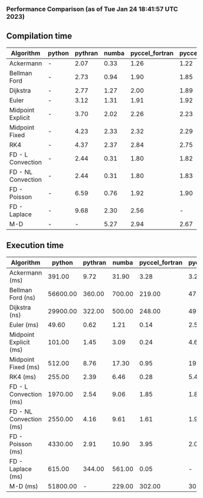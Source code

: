 ### Performance Comparison (as of Tue Jan 24 18:41:57 UTC 2023)
## Compilation time
Algorithm                 | python                    | pythran                   | numba                     | pyccel_fortran            | pyccel_c                 
------------------------- | ------------------------- | ------------------------- | ------------------------- | ------------------------- | -------------------------
Ackermann                 | -                         | 2.07                      | 0.33                      | 1.26                      | 1.22                     
Bellman Ford              | -                         | 2.73                      | 0.94                      | 1.90                      | 1.85                     
Dijkstra                  | -                         | 2.77                      | 1.27                      | 2.00                      | 1.89                     
Euler                     | -                         | 3.12                      | 1.31                      | 1.91                      | 1.92                     
Midpoint Explicit         | -                         | 3.70                      | 2.02                      | 2.26                      | 2.23                     
Midpoint Fixed            | -                         | 4.23                      | 2.33                      | 2.32                      | 2.29                     
RK4                       | -                         | 4.37                      | 2.37                      | 2.84                      | 2.75                     
FD - L Convection         | -                         | 2.44                      | 0.31                      | 1.80                      | 1.82                     
FD - NL Convection        | -                         | 2.44                      | 0.31                      | 1.80                      | 1.83                     
FD - Poisson              | -                         | 6.59                      | 0.76                      | 1.92                      | 1.90                     
FD - Laplace              | -                         | 9.68                      | 2.30                      | 2.56                      | -                        
M-D                       | -                         | -                         | 5.27                      | 2.94                      | 2.67                     

## Execution time
Algorithm                 | python                    | pythran                   | numba                     | pyccel_fortran            | pyccel_c                 
------------------------- | ------------------------- | ------------------------- | ------------------------- | ------------------------- | -------------------------
Ackermann (ms)            | 391.00                    | 9.72                      | 31.90                     | 3.28                      | 3.23                     
Bellman Ford (ns)         | 56600.00                  | 360.00                    | 700.00                    | 219.00                    | 478.00                   
Dijkstra (ns)             | 29900.00                  | 322.00                    | 500.00                    | 248.00                    | 493.00                   
Euler (ms)                | 49.60                     | 0.62                      | 1.21                      | 0.14                      | 2.59                     
Midpoint Explicit (ms)    | 101.00                    | 1.45                      | 3.09                      | 0.24                      | 4.60                     
Midpoint Fixed (ms)       | 512.00                    | 8.76                      | 17.30                     | 0.95                      | 19.70                    
RK4 (ms)                  | 255.00                    | 2.39                      | 6.46                      | 0.28                      | 5.49                     
FD - L Convection (ms)    | 1970.00                   | 2.54                      | 9.06                      | 1.85                      | 1.80                     
FD - NL Convection (ms)   | 2550.00                   | 4.16                      | 9.61                      | 1.61                      | 1.93                     
FD - Poisson (ms)         | 4330.00                   | 2.91                      | 10.90                     | 3.95                      | 2.04                     
FD - Laplace (ms)         | 615.00                    | 344.00                    | 561.00                    | 0.05                      | -                        
M-D (ms)                  | 51800.00                  | -                         | 229.00                    | 302.00                    | 302.00                   
